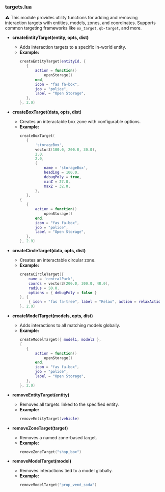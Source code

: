 ### targets.lua

⚠️ This module provides utility functions for adding and removing interaction targets with entities, models, zones, and coordinates. Supports common targeting frameworks like `ox_target`, `qb-target`, and more.

- **createEntityTarget(entity, opts, dist)**

  - Adds interaction targets to a specific in-world entity.
  - **Example:**
    ```lua
    createEntityTarget(entityId, {
       {
           action = function()
               openStorage()
           end,
           icon = "fas fa-box",
           job = "police",
           label = "Open Storage",
       },
    }, 2.0)
    ```

- **createBoxTarget(data, opts, dist)**

  - Creates an interactable box zone with configurable options.
  - **Example:**
    ```lua
    createBoxTarget(
       {
           'storageBox',
           vector3(100.0, 200.0, 30.0),
           2.0,
           2.0,
           {
               name = 'storageBox',
               heading = 100.0,
               debugPoly = true,
               minZ = 27.0,
               maxZ = 32.0,
           },
       },
    {
       {
           action = function()
               openStorage()
           end,
           icon = "fas fa-box",
           job = "police",
           label = "Open Storage",
       },
    }, 2.0)
    ```

- **createCircleTarget(data, opts, dist)**

  - Creates an interactable circular zone.
  - **Example:**
    ```lua
    createCircleTarget({
        name = 'centralPark',
        coords = vector3(200.0, 300.0, 40.0),
        radius = 50.0,
        options = { debugPoly = false }
    }, {
        { icon = "fas fa-tree", label = "Relax", action = relaxAction }
    }, 2.0)
    ```

- **createModelTarget(models, opts, dist)**

  - Adds interactions to all matching models globally.
  - **Example:**
    ```lua
    createModelTarget({ model1, model2 },
    {
       {
           action = function()
               openStorage()
           end,
           icon = "fas fa-box",
           job = "police",
           label = "Open Storage",
       },
    }, 2.0)
    ```

- **removeEntityTarget(entity)**

  - Removes all targets linked to the specified entity.
  - **Example:**
    ```lua
    removeEntityTarget(vehicle)
    ```

- **removeZoneTarget(target)**

  - Removes a named zone-based target.
  - **Example:**
    ```lua
    removeZoneTarget("shop_box")
    ```

- **removeModelTarget(model)**

  - Removes interactions tied to a model globally.
  - **Example:**
    ```lua
    removeModelTarget("prop_vend_soda")
    ```